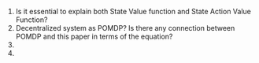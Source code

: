 1. Is it essential to explain both State Value function and State Action Value Function?
2. Decentralized system as POMDP? Is there any connection between POMDP and this paper in terms of the equation?
3. 
4. 